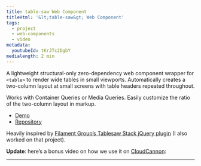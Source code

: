 ```yaml
---
title: table-saw Web Component
titleHtml: '&lt;table-saw&gt; Web Component'
tags:
  - project
  - web-components
  - video
metadata:
  youtubeId: tKrJTc2DgbY
medialength: 2 min
---
```

A lightweight structural-only zero-dependency web component wrapper for `<table>` to render wide tables in small viewports. Automatically creates a two-column layout at small screens with table headers repeated throughout.

Works with Container Queries or Media Queries. Easily customize the ratio of the two-column layout in markup.

* [Demo](https://zachleat.github.io/table-saw/demo.html)
* [Repository](https://github.com/zachleat/table-saw)

Heavily inspired by [Filament Group’s Tablesaw Stack jQuery plugin](https://github.com/filamentgroup/tablesaw) (I also worked on that project).

**Update**: here’s a bonus video on how we use it on [CloudCannon](https://cloudcannon.com/):

<div class="fullwidth"><youtube-lite-player @slug="{{ metadata.youtubeId }}" @label="{{ title }}"></youtube-lite-player></div>

---